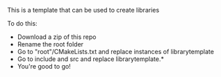 This is a template that can be used to create libraries

To do this:
- Download a zip of this repo
- Rename the root folder
- Go to "root"/CMakeLists.txt and replace instances of librarytemplate
- Go to include and src and replace librarytemplate.*
- You're good to go!
